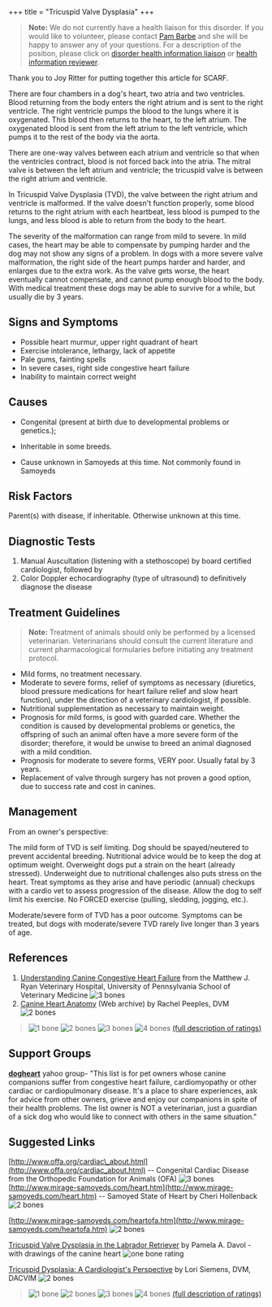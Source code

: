 +++
title = "Tricuspid Valve Dysplasia"
+++



> **Note:** We do not currently have a health liaison for this disorder.
> If you would like to volunteer, please contact
> [Pam Barbe](mailto:president@samoyedhealthfoundation.org?subject=Questions%20about%20becoming%20a%20Health%20Information%20Liaison%20or%20Reviewer)
> and she will be happy to answer any of your questions.
> For a description of the position, please click on
> [disorder health information liaison](/become-a-health-information-liaison)
> or
> [health information reviewer](/become-a-health-information-reviewer).

 Thank you to Joy Ritter for putting together this article for SCARF.


There are four chambers in a dog's heart, two atria and two ventricles.
Blood returning from the body enters the right atrium and is sent to the
right ventricle.  The right ventricle pumps the blood to the lungs where
it is oxygenated.  This blood then returns to the heart, to the left
atrium.  The oxygenated blood is sent from the left atrium to the left
ventricle, which pumps it to the rest of the body via the aorta.

There are one-way valves between each atrium and ventricle so that when
the ventricles contract, blood is not forced back into the atria.  The
mitral valve is between the left atrium and ventricle; the tricuspid
valve is between the right atrium and ventricle.

In Tricuspid Valve Dysplasia (TVD), the valve between the right atrium
and ventricle is malformed.   If the valve doesn't function properly,
some blood returns to the right atrium with each heartbeat, less blood
is pumped to the lungs, and less blood is able to return from the body
to the heart.

The severity of the malformation can range from mild to severe.  In mild
cases, the heart may be able to compensate by pumping harder and the dog
may not show any signs of a problem.   In dogs with a more severe valve
malformation, the right side of the heart pumps harder and harder, and
enlarges due to the extra work.  As the valve gets worse, the heart
eventually cannot compensate, and cannot pump enough blood to the body.
With medical treatment these dogs may be able to survive for a while,
but usually die by 3 years.




Signs and Symptoms
------------------

-   Possible heart murmur, upper right quadrant of heart
-   Exercise intolerance, lethargy, lack of appetite
-   Pale gums, fainting spells
-   In severe cases, right side congestive heart failure
-   Inability to maintain correct weight



Causes
------

-   Congenital (present at birth due to developmental problems or
    genetics.);

-   Inheritable in some breeds.

-   Cause unknown in Samoyeds at this time.  Not commonly found in
    Samoyeds

Risk Factors
------------

Parent(s) with disease, if inheritable.  Otherwise unknown at this time.

Diagnostic Tests
----------------

1.  Manual Auscultation (listening with a stethoscope) by board
    certified cardiologist, followed by
2.  Color Doppler echocardiography (type of ultrasound) to definitively
    diagnose the disease



Treatment Guidelines
--------------------

> **Note:** Treatment of animals should only be performed by a licensed
> veterinarian. Veterinarians should consult the current literature and
> current pharmacological formularies before initiating any treatment
> protocol.

-   Mild forms, no treatment necessary.
-   Moderate to severe forms, relief of symptoms as necessary
    (diuretics, blood pressure medications for heart failure relief and
    slow heart function),  under the direction of a veterinary
    cardiologist, if possible.
-   Nutritional supplementation as necessary to maintain weight.
-   Prognosis for mild forms, is good with guarded care.  Whether the
    condition is caused by developmental problems or genetics, the
    offspring of such an animal often have a more severe form of the
    disorder; therefore, it would be unwise to breed an animal diagnosed
    with a mild condition.
-   Prognosis for moderate to severe forms, VERY poor.  Usually fatal by
    3 years.
-   Replacement of valve through surgery has not proven a good option,
    due to success rate and cost in canines.



Management
----------

From an owner's perspective:

The mild form of TVD is self limiting.  Dog should be spayed/neutered to
prevent accidental breeding.  Nutritional advice would be to keep the
dog at optimum weight.  Overweight dogs put a strain on the heart
(already stressed).  Underweight due to nutritional challenges also puts
stress on the heart.  Treat symptoms as they arise and have periodic
(annual) checkups with a cardio vet to assess progression of the
disease.  Allow the dog to self limit his exercise.  No FORCED exercise
(pulling, sledding, jogging, etc.).

Moderate/severe form of TVD has a poor outcome.  Symptoms can be
treated, but dogs with moderate/severe TVD rarely live longer than 3
years of age.

References
----------

1.  [Understanding Canine Congestive Heart
    Failure](http://www.vet.upenn.edu/docs/default-source/cardiology-brochures-(ryan)/understanding-heart-failure.pdf?sfvrsn=0)
    from the Matthew J. Ryan Veterinary Hospital, University of
    Pennsylvania School of Veterinary Medicine  ![3
    bones](/img/3-bones.gif)
2.  [Canine Heart
    Anatomy](http://web.archive.org/web/20041119090303/http://www.geocities.com/labsr4ulist/pawtvd.htm)
    (Web archive) by Rachel Peeples, DVM ![2 bones](/img/2-bones.gif)




> ![1 bone](/img/1-bone.gif)
> ![2 bones](/img/2-bones.gif)
> ![3 bones](/img/3-bones.gif)
> ![4 bones](/img/4-bones.gif)
> [(full description of ratings)](/diseases/ratings-what-do-they-mean)

Support Groups
--------------

**[dogheart](https://groups.yahoo.com/neo/groups/dogheart/info)**
yahoo group- "This list is for pet owners whose canine companions
suffer from congestive heart failure, cardiomyopathy or other cardiac or
cardiopulmonary disease. It's a place to share experiences, ask for
advice from other owners, grieve and enjoy our companions in spite of
their health problems. The list owner is NOT a veterinarian, just a
guardian of a sick dog who would like to connect with others in the same
situation."

Suggested Links
---------------

[http://www.offa.org/cardiac\_about.html](http://www.offa.org/cardiac_about.html)
\-- Congenital Cardiac Disease from the Orthopedic Foundation for
Animals (OFA)  ![3 bones](/img/3-bones.gif)
[http://www.mirage-samoyeds.com/heart.htm](http://www.mirage-samoyeds.com/heart.htm) \--
Samoyed State of Heart by Cheri Hollenback ![2
bones](/img/2-bones.gif)

[http://www.mirage-samoyeds.com/heartofa.htm](http://www.mirage-samoyeds.com/heartofa.htm)
![2 bones](/img/2-bones.gif)

[Tricuspid Valve Dysplasia in the Labrador
Retriever](http://www.labbies.com/tvd.htm "external-link") by Pamela A.
Davol - with drawings of the canine heart ![one bone
rating](/img/1-bone.gif)

[Tricuspid Dysplasia: A Cardiologist's
Perspective](http://www.reocities.com/ccrhearts/TVD2.html)
by Lori Siemens, DVM, DACVIM ![2 bones](/img/2-bones.gif)



> ![1 bone](/img/1-bone.gif)
> ![2 bones](/img/2-bones.gif)
> ![3 bones](/img/3-bones.gif)
> ![4 bones](/img/4-bones.gif)
> [(full description of ratings)](/diseases/ratings-what-do-they-mean)


